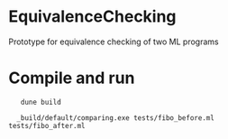 # EquivalenceChecking
Prototype for equivalence checking of two ML programs 


# Compile and run

```
   dune build
```

```
  _build/default/comparing.exe tests/fibo_before.ml tests/fibo_after.ml
```
